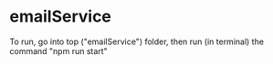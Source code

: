 # emailService
To run, go into top ("emailService") folder, then run (in terminal) the command "npm run start"
